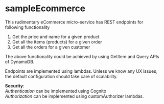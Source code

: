 # sampleEcommerce
This rudimentary eCommerce micro-service has REST endpoints for following functionality
1. Get the price and name for a given product
2. Get all the items (products) for a given order
3. Get all the orders for a given customer

The above functionality could be achieved by using GetItem and Query APIs of DynamoDB.

Endpoints are implemented using lambdas. Unless we know any UX issues, the default configuration should take care of scalability.

**Security**:
<br>
_Authentication_ can be implemented using Cognito
<br>
_Authorization_ can be implemented using customAuthorizer lambdas.

